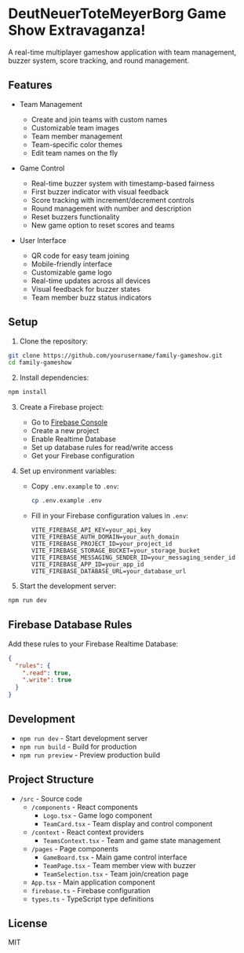 # DeutNeuerToteMeyerBorg Game Show Extravaganza!

A real-time multiplayer gameshow application with team management, buzzer system, score tracking, and round management.

## Features

- Team Management
  - Create and join teams with custom names
  - Customizable team images
  - Team member management
  - Team-specific color themes
  - Edit team names on the fly

- Game Control
  - Real-time buzzer system with timestamp-based fairness
  - First buzzer indicator with visual feedback
  - Score tracking with increment/decrement controls
  - Round management with number and description
  - Reset buzzers functionality
  - New game option to reset scores and teams

- User Interface
  - QR code for easy team joining
  - Mobile-friendly interface
  - Customizable game logo
  - Real-time updates across all devices
  - Visual feedback for buzzer states
  - Team member buzz status indicators

## Setup

1. Clone the repository:
```bash
git clone https://github.com/yourusername/family-gameshow.git
cd family-gameshow
```

2. Install dependencies:
```bash
npm install
```

3. Create a Firebase project:
   - Go to [Firebase Console](https://console.firebase.google.com/)
   - Create a new project
   - Enable Realtime Database
   - Set up database rules for read/write access
   - Get your Firebase configuration

4. Set up environment variables:
   - Copy `.env.example` to `.env`:
     ```bash
     cp .env.example .env
     ```
   - Fill in your Firebase configuration values in `.env`:
     ```
     VITE_FIREBASE_API_KEY=your_api_key
     VITE_FIREBASE_AUTH_DOMAIN=your_auth_domain
     VITE_FIREBASE_PROJECT_ID=your_project_id
     VITE_FIREBASE_STORAGE_BUCKET=your_storage_bucket
     VITE_FIREBASE_MESSAGING_SENDER_ID=your_messaging_sender_id
     VITE_FIREBASE_APP_ID=your_app_id
     VITE_FIREBASE_DATABASE_URL=your_database_url
     ```

5. Start the development server:
```bash
npm run dev
```

## Firebase Database Rules

Add these rules to your Firebase Realtime Database:

```json
{
  "rules": {
    ".read": true,
    ".write": true
  }
}
```

## Development

- `npm run dev` - Start development server
- `npm run build` - Build for production
- `npm run preview` - Preview production build

## Project Structure

- `/src` - Source code
  - `/components` - React components
    - `Logo.tsx` - Game logo component
    - `TeamCard.tsx` - Team display and control component
  - `/context` - React context providers
    - `TeamsContext.tsx` - Team and game state management
  - `/pages` - Page components
    - `GameBoard.tsx` - Main game control interface
    - `TeamPage.tsx` - Team member view with buzzer
    - `TeamSelection.tsx` - Team join/creation page
  - `App.tsx` - Main application component
  - `firebase.ts` - Firebase configuration
  - `types.ts` - TypeScript type definitions

## License

MIT
